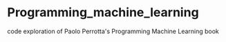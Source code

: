 # Programming_machine_learning
code exploration of Paolo Perrotta's Programming Machine Learning book
